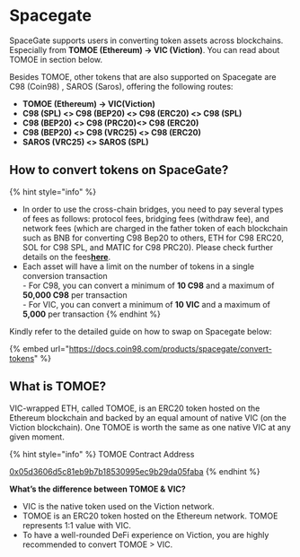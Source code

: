 # Spacegate

SpaceGate supports users in converting token assets across blockchains. Especially from **TOMOE (Ethereum) -> VIC (Viction)**. You can read about TOMOE in section below.

Besides TOMOE, other tokens that are also supported on Spacegate are C98 (Coin98) , SAROS (Saros), offering the following routes:

* **TOMOE (Ethereum) -> VIC(Viction)**
* **C98 (SPL) <> C98 (BEP20) <> C98 (ERC20) <> C98 (SPL)**
* **C98 (BEP20) <> C98 (PRC20)<> C98 (ERC20)**
* **C98 (BEP20) <> C98 (VRC25) <> C98 (ERC20)**
* **SAROS (VRC25) <> SAROS (SPL)**

## **How to convert tokens on SpaceGate?** <a href="#f27w4dkreqca" id="f27w4dkreqca"></a>

{% hint style="info" %}
* In order to use the cross-chain bridges, you need to pay several types of fees as follows: protocol fees, bridging fees (withdraw fee), and network fees (which are charged in the father token of each blockchain such as BNB for converting C98 Bep20 to others, ETH for C98 ERC20, SOL for C98 SPL, and MATIC for C98 PRC20). Please check further details on the fees[**here**](https://docs.coin98.com/products/spacegate/faqs?ref=blog.coin98.com).
* Each asset will have a limit on the number of tokens in a single conversion transaction\
  \- For C98, you can convert a minimum of **10 C98** and a maximum of **50,000 C98** per transaction\
  \- For VIC, you can convert a minimum of **10 VIC** and a maximum of **5,000** per transaction
{% endhint %}

Kindly refer to the detailed guide on how to swap on Spacegate below:

{% embed url="https://docs.coin98.com/products/spacegate/convert-tokens" %}

## What is TOMOE?

VIC-wrapped ETH, called TOMOE, is an ERC20 token hosted on the Ethereum blockchain and backed by an equal amount of native VIC (on the Viction blockchain). One TOMOE is worth the same as one native VIC at any given moment.

{% hint style="info" %}
TOMOE Contract Address

[0x05d3606d5c81eb9b7b18530995ec9b29da05faba](https://etherscan.io/address/0x05d3606d5c81eb9b7b18530995ec9b29da05faba)
{% endhint %}

**What’s the difference between TOMOE & VIC?**

* VIC is the native token used on the Viction network.
* TOMOE is an ERC20 token hosted on the Ethereum network. TOMOE represents 1:1 value with VIC.
* To have a well-rounded DeFi experience on Viction, you are highly recommended to convert TOMOE > VIC.
